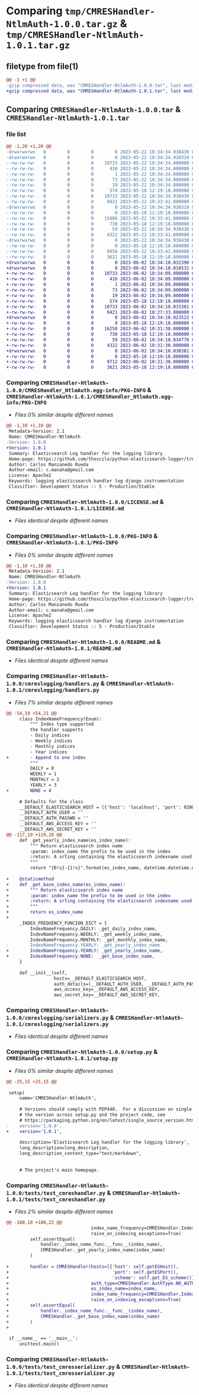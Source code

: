 # Comparing `tmp/CMRESHandler-NtlmAuth-1.0.0.tar.gz` & `tmp/CMRESHandler-NtlmAuth-1.0.1.tar.gz`

## filetype from file(1)

```diff
@@ -1 +1 @@
-gzip compressed data, was "CMRESHandler-NtlmAuth-1.0.0.tar", last modified: Mon May 22 10:34:34 2023, max compression
+gzip compressed data, was "CMRESHandler-NtlmAuth-1.0.1.tar", last modified: Fri Jun  2 10:34:10 2023, max compression
```

## Comparing `CMRESHandler-NtlmAuth-1.0.0.tar` & `CMRESHandler-NtlmAuth-1.0.1.tar`

### file list

```diff
@@ -1,20 +1,20 @@
-drwxrwxrwx   0        0        0        0 2023-05-22 10:34:34.938430 CMRESHandler-NtlmAuth-1.0.0/
-drwxrwxrwx   0        0        0        0 2023-05-22 10:34:34.920319 CMRESHandler-NtlmAuth-1.0.0/CMRESHandler_NtlmAuth.egg-info/
--rw-rw-rw-   0        0        0    10733 2023-05-22 10:34:34.000000 CMRESHandler-NtlmAuth-1.0.0/CMRESHandler_NtlmAuth.egg-info/PKG-INFO
--rw-rw-rw-   0        0        0      416 2023-05-22 10:34:34.000000 CMRESHandler-NtlmAuth-1.0.0/CMRESHandler_NtlmAuth.egg-info/SOURCES.txt
--rw-rw-rw-   0        0        0        1 2023-05-22 10:34:34.000000 CMRESHandler-NtlmAuth-1.0.0/CMRESHandler_NtlmAuth.egg-info/dependency_links.txt
--rw-rw-rw-   0        0        0       73 2023-05-22 10:34:34.000000 CMRESHandler-NtlmAuth-1.0.0/CMRESHandler_NtlmAuth.egg-info/requires.txt
--rw-rw-rw-   0        0        0       19 2023-05-22 10:34:34.000000 CMRESHandler-NtlmAuth-1.0.0/CMRESHandler_NtlmAuth.egg-info/top_level.txt
--rw-rw-rw-   0        0        0      574 2023-05-18 12:19:18.000000 CMRESHandler-NtlmAuth-1.0.0/LICENSE.md
--rw-rw-rw-   0        0        0    10733 2023-05-22 10:34:34.938430 CMRESHandler-NtlmAuth-1.0.0/PKG-INFO
--rw-rw-rw-   0        0        0     9421 2023-05-22 10:33:41.000000 CMRESHandler-NtlmAuth-1.0.0/README.md
-drwxrwxrwx   0        0        0        0 2023-05-22 10:34:34.920319 CMRESHandler-NtlmAuth-1.0.0/cmreslogging/
--rw-rw-rw-   0        0        0        0 2023-05-18 12:19:18.000000 CMRESHandler-NtlmAuth-1.0.0/cmreslogging/__init__.py
--rw-rw-rw-   0        0        0    15806 2023-05-22 10:33:41.000000 CMRESHandler-NtlmAuth-1.0.0/cmreslogging/handlers.py
--rw-rw-rw-   0        0        0      730 2023-05-18 12:19:18.000000 CMRESHandler-NtlmAuth-1.0.0/cmreslogging/serializers.py
--rw-rw-rw-   0        0        0       59 2023-05-22 10:34:34.938430 CMRESHandler-NtlmAuth-1.0.0/setup.cfg
--rw-rw-rw-   0        0        0     4322 2023-05-22 10:33:41.000000 CMRESHandler-NtlmAuth-1.0.0/setup.py
-drwxrwxrwx   0        0        0        0 2023-05-22 10:34:34.938430 CMRESHandler-NtlmAuth-1.0.0/tests/
--rw-rw-rw-   0        0        0        0 2023-05-18 12:19:18.000000 CMRESHandler-NtlmAuth-1.0.0/tests/__init__.py
--rw-rw-rw-   0        0        0     9058 2023-05-22 10:33:41.000000 CMRESHandler-NtlmAuth-1.0.0/tests/test_cmreshandler.py
--rw-rw-rw-   0        0        0     3621 2023-05-18 12:19:18.000000 CMRESHandler-NtlmAuth-1.0.0/tests/test_cmresserializer.py
+drwxrwxrwx   0        0        0        0 2023-06-02 10:34:10.032390 CMRESHandler-NtlmAuth-1.0.1/
+drwxrwxrwx   0        0        0        0 2023-06-02 10:34:10.018531 CMRESHandler-NtlmAuth-1.0.1/CMRESHandler_NtlmAuth.egg-info/
+-rw-rw-rw-   0        0        0    10733 2023-06-02 10:34:09.000000 CMRESHandler-NtlmAuth-1.0.1/CMRESHandler_NtlmAuth.egg-info/PKG-INFO
+-rw-rw-rw-   0        0        0      416 2023-06-02 10:34:09.000000 CMRESHandler-NtlmAuth-1.0.1/CMRESHandler_NtlmAuth.egg-info/SOURCES.txt
+-rw-rw-rw-   0        0        0        1 2023-06-02 10:34:09.000000 CMRESHandler-NtlmAuth-1.0.1/CMRESHandler_NtlmAuth.egg-info/dependency_links.txt
+-rw-rw-rw-   0        0        0       73 2023-06-02 10:34:09.000000 CMRESHandler-NtlmAuth-1.0.1/CMRESHandler_NtlmAuth.egg-info/requires.txt
+-rw-rw-rw-   0        0        0       19 2023-06-02 10:34:09.000000 CMRESHandler-NtlmAuth-1.0.1/CMRESHandler_NtlmAuth.egg-info/top_level.txt
+-rw-rw-rw-   0        0        0      574 2023-05-18 12:19:18.000000 CMRESHandler-NtlmAuth-1.0.1/LICENSE.md
+-rw-rw-rw-   0        0        0    10733 2023-06-02 10:34:10.033381 CMRESHandler-NtlmAuth-1.0.1/PKG-INFO
+-rw-rw-rw-   0        0        0     9421 2023-06-02 10:27:33.000000 CMRESHandler-NtlmAuth-1.0.1/README.md
+drwxrwxrwx   0        0        0        0 2023-06-02 10:34:10.023522 CMRESHandler-NtlmAuth-1.0.1/cmreslogging/
+-rw-rw-rw-   0        0        0        0 2023-05-18 12:19:18.000000 CMRESHandler-NtlmAuth-1.0.1/cmreslogging/__init__.py
+-rw-rw-rw-   0        0        0    16250 2023-06-02 10:31:30.000000 CMRESHandler-NtlmAuth-1.0.1/cmreslogging/handlers.py
+-rw-rw-rw-   0        0        0      730 2023-05-18 12:19:18.000000 CMRESHandler-NtlmAuth-1.0.1/cmreslogging/serializers.py
+-rw-rw-rw-   0        0        0       59 2023-06-02 10:34:10.034770 CMRESHandler-NtlmAuth-1.0.1/setup.cfg
+-rw-rw-rw-   0        0        0     4322 2023-06-02 10:31:30.000000 CMRESHandler-NtlmAuth-1.0.1/setup.py
+drwxrwxrwx   0        0        0        0 2023-06-02 10:34:10.030381 CMRESHandler-NtlmAuth-1.0.1/tests/
+-rw-rw-rw-   0        0        0        0 2023-05-18 12:19:18.000000 CMRESHandler-NtlmAuth-1.0.1/tests/__init__.py
+-rw-rw-rw-   0        0        0     9712 2023-06-02 10:31:30.000000 CMRESHandler-NtlmAuth-1.0.1/tests/test_cmreshandler.py
+-rw-rw-rw-   0        0        0     3621 2023-05-18 12:19:18.000000 CMRESHandler-NtlmAuth-1.0.1/tests/test_cmresserializer.py
```

### Comparing `CMRESHandler-NtlmAuth-1.0.0/CMRESHandler_NtlmAuth.egg-info/PKG-INFO` & `CMRESHandler-NtlmAuth-1.0.1/CMRESHandler_NtlmAuth.egg-info/PKG-INFO`

 * *Files 0% similar despite different names*

```diff
@@ -1,10 +1,10 @@
 Metadata-Version: 2.1
 Name: CMRESHandler-NtlmAuth
-Version: 1.0.0
+Version: 1.0.1
 Summary: Elasticsearch Log handler for the logging library
 Home-page: https://github.com/thoscilo/python-elasticsearch-logger/tree/release
 Author: Carlos Manzanedo Rueda
 Author-email: c.manaha@gmail.com
 License: Apache2
 Keywords: logging elasticsearch handler log django instrumentation
 Classifier: Development Status :: 5 - Production/Stable
```

### Comparing `CMRESHandler-NtlmAuth-1.0.0/LICENSE.md` & `CMRESHandler-NtlmAuth-1.0.1/LICENSE.md`

 * *Files identical despite different names*

### Comparing `CMRESHandler-NtlmAuth-1.0.0/PKG-INFO` & `CMRESHandler-NtlmAuth-1.0.1/PKG-INFO`

 * *Files 0% similar despite different names*

```diff
@@ -1,10 +1,10 @@
 Metadata-Version: 2.1
 Name: CMRESHandler-NtlmAuth
-Version: 1.0.0
+Version: 1.0.1
 Summary: Elasticsearch Log handler for the logging library
 Home-page: https://github.com/thoscilo/python-elasticsearch-logger/tree/release
 Author: Carlos Manzanedo Rueda
 Author-email: c.manaha@gmail.com
 License: Apache2
 Keywords: logging elasticsearch handler log django instrumentation
 Classifier: Development Status :: 5 - Production/Stable
```

### Comparing `CMRESHandler-NtlmAuth-1.0.0/README.md` & `CMRESHandler-NtlmAuth-1.0.1/README.md`

 * *Files identical despite different names*

### Comparing `CMRESHandler-NtlmAuth-1.0.0/cmreslogging/handlers.py` & `CMRESHandler-NtlmAuth-1.0.1/cmreslogging/handlers.py`

 * *Files 7% similar despite different names*

```diff
@@ -54,19 +54,21 @@
     class IndexNameFrequency(Enum):
         """ Index type supported
         the handler supports
         - Daily indices
         - Weekly indices
         - Monthly indices
         - Year indices
+        - Append to one index
         """
         DAILY = 0
         WEEKLY = 1
         MONTHLY = 2
         YEARLY = 3
+        NONE = 4
 
     # Defaults for the class
     __DEFAULT_ELASTICSEARCH_HOST = [{'host': 'localhost', 'port': 9200, 'scheme': 'http'}]
     __DEFAULT_AUTH_USER = ''
     __DEFAULT_AUTH_PASSWD = ''
     __DEFAULT_AWS_ACCESS_KEY = ''
     __DEFAULT_AWS_SECRET_KEY = ''
@@ -117,19 +119,28 @@
     def _get_yearly_index_name(es_index_name):
         """ Return elasticsearch index name
         :param: index_name the prefix to be used in the index
         :return: A srting containing the elasticsearch indexname used which should include the date and specific year
         """
         return "{0!s}-{1!s}".format(es_index_name, datetime.datetime.now().strftime('%Y'))
 
+    @staticmethod
+    def _get_base_index_name(es_index_name):
+        """ Return elasticsearch index name
+        :param: index_name the prefix to be used in the index
+        :return: A srting containing the elasticsearch indexname used which should not include the date in any format
+        """
+        return es_index_name
+
     _INDEX_FREQUENCY_FUNCION_DICT = {
         IndexNameFrequency.DAILY: _get_daily_index_name,
         IndexNameFrequency.WEEKLY: _get_weekly_index_name,
         IndexNameFrequency.MONTHLY: _get_monthly_index_name,
-        IndexNameFrequency.YEARLY: _get_yearly_index_name
+        IndexNameFrequency.YEARLY: _get_yearly_index_name,
+        IndexNameFrequency.NONE:  _get_base_index_name,
     }
 
     def __init__(self,
                  hosts=__DEFAULT_ELASTICSEARCH_HOST,
                  auth_details=(__DEFAULT_AUTH_USER, __DEFAULT_AUTH_PASSWD),
                  aws_access_key=__DEFAULT_AWS_ACCESS_KEY,
                  aws_secret_key=__DEFAULT_AWS_SECRET_KEY,
```

### Comparing `CMRESHandler-NtlmAuth-1.0.0/cmreslogging/serializers.py` & `CMRESHandler-NtlmAuth-1.0.1/cmreslogging/serializers.py`

 * *Files identical despite different names*

### Comparing `CMRESHandler-NtlmAuth-1.0.0/setup.py` & `CMRESHandler-NtlmAuth-1.0.1/setup.py`

 * *Files 0% similar despite different names*

```diff
@@ -25,15 +25,15 @@
 
 setup(
     name='CMRESHandler-NtlmAuth',
 
     # Versions should comply with PEP440.  For a discussion on single-sourcing
     # the version across setup.py and the project code, see
     # https://packaging.python.org/en/latest/single_source_version.html
-    version='1.0.0',
+    version='1.0.1',
 
     description='Elasticsearch Log handler for the logging library',
     long_description=long_description,
     long_description_content_type="text/markdown",
 
 
     # The project's main homepage.
```

### Comparing `CMRESHandler-NtlmAuth-1.0.0/tests/test_cmreshandler.py` & `CMRESHandler-NtlmAuth-1.0.1/tests/test_cmreshandler.py`

 * *Files 2% similar despite different names*

```diff
@@ -180,10 +180,22 @@
                                index_name_frequency=CMRESHandler.IndexNameFrequency.YEARLY,
                                raise_on_indexing_exceptions=True)
         self.assertEqual(
             handler._index_name_func.__func__(index_name),
             CMRESHandler._get_yearly_index_name(index_name)
         )
 
+        handler = CMRESHandler(hosts=[{'host': self.getESHost(),
+                                       'port': self.getESPort(),
+                                       'scheme': self.get_ES_scheme()}],
+                               auth_type=CMRESHandler.AuthType.NO_AUTH,
+                               es_index_name=index_name,
+                               index_name_frequency=CMRESHandler.IndexNameFrequency.NONE,
+                               raise_on_indexing_exceptions=True)
+        self.assertEqual(
+            handler._index_name_func.__func__(index_name),
+            CMRESHandler._get_base_index_name(index_name)
+        )
+
 
 if __name__ == '__main__':
     unittest.main()
```

### Comparing `CMRESHandler-NtlmAuth-1.0.0/tests/test_cmresserializer.py` & `CMRESHandler-NtlmAuth-1.0.1/tests/test_cmresserializer.py`

 * *Files identical despite different names*

